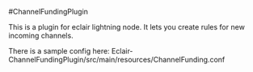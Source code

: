 #ChannelFundingPlugin

This is a plugin for eclair lightning node.
It lets you create rules for new incoming channels.

There is a sample config here: Eclair-ChannelFundingPlugin/src/main/resources/ChannelFunding.conf
